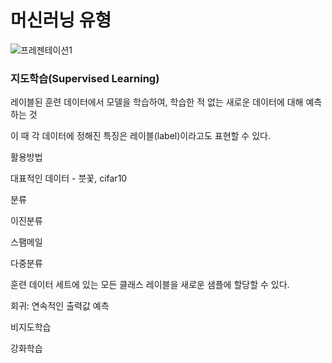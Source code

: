# 머신러닝 유형


![프레젠테이션1](https://user-images.githubusercontent.com/59241047/74099478-89924280-4b67-11ea-8881-9263ae98bce0.jpg)

### 지도학습(Supervised Learning)

레이블된 훈련 데이터에서 모델을 학습하여, 학습한 적 없는 새로운 데이터에 대해 예측하는 것

이 때 각 데이터에 정해진 특징은 레이블(label)이라고도 표현할 수 있다.



활용방법

대표적인 데이터 - 붓꽃, cifar10







분류

이진분류

스팸메일



다중분류

훈련 데이터 세트에 있는 모든 클래스 레이블을 새로운 샘플에 할당할 수 있다.



회귀: 연속적인 출력값 예측





비지도학습

강화학습

